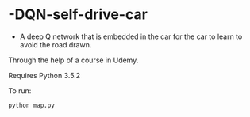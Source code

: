 # -DQN-self-drive-car

- A deep Q network that is embedded in the car for the car to learn to avoid the road drawn.

Through the help of a course in Udemy.

Requires Python 3.5.2

To run:

    python map.py
